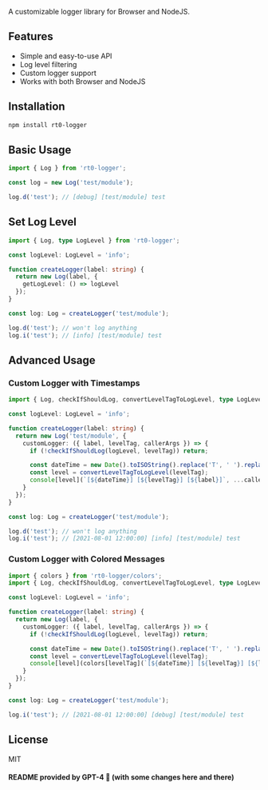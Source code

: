A customizable logger library for Browser and NodeJS.

## Features

- Simple and easy-to-use API
- Log level filtering
- Custom logger support
- Works with both Browser and NodeJS

## Installation

```bash
npm install rt0-logger
```

## Basic Usage

```typescript
import { Log } from 'rt0-logger';

const log = new Log('test/module');

log.d('test'); // [debug] [test/module] test
```

## Set Log Level

```typescript
import { Log, type LogLevel } from 'rt0-logger';

const logLevel: LogLevel = 'info';

function createLogger(label: string) {
  return new Log(label, {
    getLogLevel: () => logLevel
  });
}

const log: Log = createLogger('test/module');

log.d('test'); // won't log anything
log.i('test'); // [info] [test/module] test
```

## Advanced Usage

### Custom Logger with Timestamps

```typescript
import { Log, checkIfShouldLog, convertLevelTagToLogLevel, type LogLevel } from 'rt0-logger';

const logLevel: LogLevel = 'info';

function createLogger(label: string) {
  return new Log('test/module', {
    customLogger: ({ label, levelTag, callerArgs }) => {
      if (!checkIfShouldLog(logLevel, levelTag)) return;

      const dateTime = new Date().toISOString().replace('T', ' ').replace('Z', '');
      const level = convertLevelTagToLogLevel(levelTag);
      console[level](`[${dateTime}] [${levelTag}] [${label}]`, ...callerArgs);
    }
  });
}

const log: Log = createLogger('test/module');

log.d('test'); // won't log anything
log.i('test'); // [2021-08-01 12:00:00] [info] [test/module] test
```

### Custom Logger with Colored Messages

```typescript
import { colors } from 'rt0-logger/colors';
import { Log, checkIfShouldLog, convertLevelTagToLogLevel, type LogLevel } from 'rt0-logger';

const logLevel: LogLevel = 'info';

function createLogger(label: string) {
  return new Log(label, {
    customLogger: ({ label, levelTag, callerArgs }) => {
      if (!checkIfShouldLog(logLevel, levelTag)) return;

      const dateTime = new Date().toISOString().replace('T', ' ').replace('Z', '');
      const level = convertLevelTagToLogLevel(levelTag);
      console[level](colors[levelTag](`[${dateTime}] [${levelTag}] [${label}]`, ...callerArgs));
    }
  });
}

const log: Log = createLogger('test/module');

log.i('test'); // [2021-08-01 12:00:00] [debug] [test/module] test
```

## License

MIT

#### README provided by GPT-4 🚀 (with some changes here and there)
